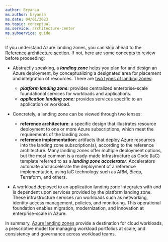 ```yaml
---
author: BryanLa
ms.author: bryanla
ms.date: 04/01/2023
ms.topic: conceptual
ms.service: architecture-center
ms.subservice: guide
---
```

If you understand Azure landing zones, you can skip ahead to the [Reference architecture section](#reference-architecture). If not, here are some concepts to review before proceeding:

- Abstractly speaking, a ***landing zone*** helps you plan for and design an Azure deployment, by conceptualizing a designated area for placement and integration of resources. There are [two types of landing zones](/azure/cloud-adoption-framework/ready/landing-zone/#platform-vs-application-landing-zones):
   - ***platform landing zone:*** provides centralized enterprise-scale foundational services for workloads and applications.
   - ***application landing zone:*** provides services specific to an application or workload. 

- Concretely, a landing zone can be viewed through two lenses:
  - **reference architecture**: a specific design that illustrates resource deployment to one or more Azure subscriptions, which meet the requirements of the landing zone. 
  - **reference implementation**: artifacts that deploy Azure resources into the landing zone subscription(s), according to the reference architecture. Many landing zones offer multiple deployment options, but the most common is a ready-made Infrastructure as Code (IaC) template referred to as a ***landing zone accelerator***. Accelerators automate and accelerate the deployment of a reference implementation, using IaC technology such as ARM, Bicep, Terraform, and others. 

- A workload deployed to an application landing zone integrates with and is dependent upon services provided by the platform landing zone. These infrastructure services run workloads such as networking, identity access management, policies, and monitoring. This operational foundation enables migration, modernization, and innovation at enterprise-scale in Azure. 

In summary, [Azure landing zones](/azure/cloud-adoption-framework/ready/landing-zone) provide a destination for cloud workloads, a prescriptive model for managing workload portfolios at scale, and consistency and governance across workload teams. 